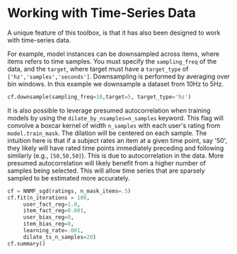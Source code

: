 # Working with Time-Series Data
A unique feature of this toolbox, is that it has also been designed to work with time-series data.

For example, model instances can be downsampled across items, where items refers to time samples. You must specify the `sampling_freq` of the data, and the `target`, where target must have a `target_type` of `['hz','samples','seconds']`.  Downsampling is performed by averaging over bin windows.  In this example we downsample a dataset from 10Hz to 5Hz.

```python
cf.downsample(sampling_freq=10,target=5, target_type='hz')
```

It is also possible to leverage presumed autocorrelation when training models by using the `dilate_by_nsamples=n_samples` keyword.  This flag will convolve a boxcar kernel of width `n_samples` with each user's rating from `model.train_mask`.  The dilation will be centered on each sample.  The intuition here is that if a subject rates an item at a given time point, say '50', they likely will have rated time points immediately preceding and following similarly (e.g., `[50,50,50]`).  This is due to autocorrelation in the data.  More presumed autocorrelation will likely benefit from a higher number of samples being selected.  This will allow time series that are sparsely sampled to be estimated more accurately.

```python
cf = NNMF_sgd(ratings, n_mask_items=.5)
cf.fit(n_iterations = 100,
     user_fact_reg=1.0,
     item_fact_reg=0.001, 
     user_bias_reg=0,
     item_bias_reg=0,
     learning_rate=.001,
     dilate_ts_n_samples=20)
cf.summary()
```